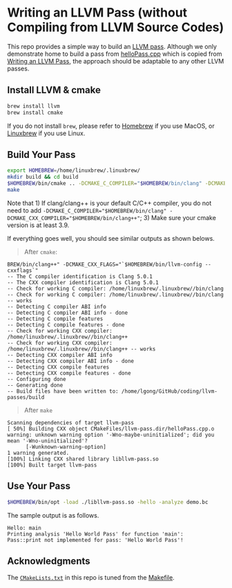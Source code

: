 # Writing an LLVM Pass (without Compiling from LLVM Source Codes) 

This repo provides a simple way to build an [LLVM pass](http://llvm.org/docs/WritingAnLLVMPass.html). 
Although we only demonstrate home to build a pass from [helloPass.cpp](helloPass.cpp) which is copied from [Writing an LLVM Pass](http://llvm.org/docs/WritingAnLLVMPass.html), the approach should be adaptable to any other LLVM passes.

## Install LLVM & cmake

```bash
brew install llvm
brew install cmake
```

If you do not install `brew`, please refer to [Homebrew](https://brew.sh/) if you use MacOS, or [Linuxbrew](http://linuxbrew.sh/) if you use Linux.

## Build Your Pass

```bash
export HOMEBREW=/home/linuxbrew/.linuxbrew/
mkdir build && cd build
$HOMEBREW/bin/cmake .. -DCMAKE_C_COMPILER="$HOMEBREW/bin/clang" -DCMAKE_CXX_COMPILER="$HOMEBREW/bin/clang++" -DCMAKE_CXX_FLAGS="`$HOMEBREW/bin/llvm-config --cxxflags`"
make
```

Note that 1) If clang/clang++ is your default C/C++ compiler, you do not need to add `-DCMAKE_C_COMPILER="$HOMEBREW/bin/clang" -DCMAKE_CXX_COMPILER="$HOMEBREW/bin/clang++"`; 3) Make sure your cmake version is at least 3.9.


If everything goes well, you should see similar outputs as shown belows.

> After `cmake`:
```text
BREW/bin/clang++" -DCMAKE_CXX_FLAGS="`$HOMEBREW/bin/llvm-config --cxxflags`"
-- The C compiler identification is Clang 5.0.1
-- The CXX compiler identification is Clang 5.0.1
-- Check for working C compiler: /home/linuxbrew/.linuxbrew//bin/clang
-- Check for working C compiler: /home/linuxbrew/.linuxbrew//bin/clang -- works
-- Detecting C compiler ABI info
-- Detecting C compiler ABI info - done
-- Detecting C compile features
-- Detecting C compile features - done
-- Check for working CXX compiler: /home/linuxbrew/.linuxbrew//bin/clang++
-- Check for working CXX compiler: /home/linuxbrew/.linuxbrew//bin/clang++ -- works
-- Detecting CXX compiler ABI info
-- Detecting CXX compiler ABI info - done
-- Detecting CXX compile features
-- Detecting CXX compile features - done
-- Configuring done
-- Generating done
-- Build files have been written to: /home/lgong/GitHub/coding/llvm-passes/build
```

> After `make`
```text
Scanning dependencies of target llvm-pass
[ 50%] Building CXX object CMakeFiles/llvm-pass.dir/helloPass.cpp.o
warning: unknown warning option '-Wno-maybe-uninitialized'; did you mean '-Wno-uninitialized'?
      [-Wunknown-warning-option]
1 warning generated.
[100%] Linking CXX shared library libllvm-pass.so
[100%] Built target llvm-pass
```

## Use Your Pass

```bash
$HOMEBREW/bin/opt -load ./libllvm-pass.so -hello -analyze demo.bc
```

The sample output is as follows.

```text
Hello: main
Printing analysis 'Hello World Pass' for function 'main':
Pass::print not implemented for pass: 'Hello World Pass'!
```


## Acknowledgments

The [`CMakeLists.txt`](CMakeLists.txt) in this repo is tuned from the [Makefile](https://github.com/goyalankit/compilers-and-llvm/blob/master/spring2014-compilers/assignment2/FunctionInfo/Makefile).